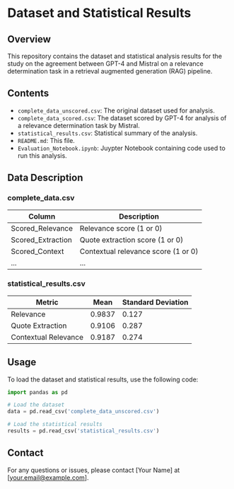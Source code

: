 
# Dataset and Statistical Results

## Overview

This repository contains the dataset and statistical analysis results for the study on the agreement between GPT-4 and Mistral on a relevance determination task in a retrieval augmented generation (RAG) pipeline.

## Contents

- `complete_data_unscored.csv`: The original dataset used for analysis.
- `complete_data_scored.csv`: The dataset scored by GPT-4 for analysis of a relevance determination task by Mistral.
- `statistical_results.csv`: Statistical summary of the analysis.
- `README.md`: This file.
- `Evaluation_Notebook.ipynb`: Juypter Notebook containing code used to run this analysis.

## Data Description

### complete_data.csv

| Column                | Description                           |
|-----------------------|---------------------------------------|
| Scored_Relevance      | Relevance score (1 or 0)              |
| Scored_Extraction     | Quote extraction score (1 or 0)       |
| Scored_Context        | Contextual relevance score (1 or 0)   |
| ...                   | ...                                   |

### statistical_results.csv

| Metric                | Mean    | Standard Deviation |
|-----------------------|---------|--------------------|
| Relevance             | 0.9837  | 0.127              |
| Quote Extraction      | 0.9106  | 0.287              |
| Contextual Relevance  | 0.9187  | 0.274              |

## Usage

To load the dataset and statistical results, use the following code:

```python
import pandas as pd

# Load the dataset
data = pd.read_csv('complete_data_unscored.csv')

# Load the statistical results
results = pd.read_csv('statistical_results.csv')
```

## Contact

For any questions or issues, please contact [Your Name] at [your.email@example.com].
